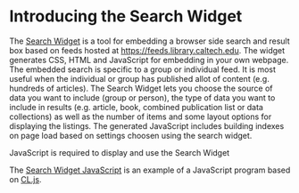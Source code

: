 
# Introducing the Search Widget

The [Search Widget](search-widget.html) is a tool for embedding a browser 
side search and result box based on feeds hosted at 
https://feeds.library.caltech.edu. The widget generates 
CSS, HTML and JavaScript for embedding in your own webpage.
The embedded search is specific to a group or individual feed. It is
most useful when the individual or group has published allot of content
(e.g. hundreds of articles).  The Search Widget lets you choose the 
source of data you want to include (group or person), the type of data 
you want to include in results (e.g. article, book, combined publication 
list or data collections) as well as the number of items and some layout 
options for displaying the listings. The generated JavaScript includes 
building indexes on page load based on settings choosen using the 
search widget.


<!-- START: Search Widget -->

<section id="search-widget" class="widget">
<!-- This is where "the widget" should display -->
</section>

<noscript>JavaScript is required to display and use the Search Widget</noscript>

<!-- Required: the LunrJS library is needed to run our search and indexing!!! -->
<script src="https://unpkg.com/lunr/lunr.js"></script>

<script src="../scripts/CL.js"></script>

<script src="../scripts/CL-feeds-lunr.js"></script>

<script src="../scripts/CL-SearchWidget.js"></script>

<script>
(function (document, window) {
    let cl = Object.assign({}, window.CL),
        widget_element = document.getElementById("search-widget");

    /* NOTE: We want the Search Widget to be hosted
     * where our code is deployed */
    cl.BaseURL = "";
    cl.SearchWidget(widget_element);
}(document, window));
</script>

<!--   END: Search Widget -->

The [Search Widget JavaScript](CL-SearchWidget.js "link to source code of Search Widget") is an example of a JavaScript program based on
[CL.js](../scripts/CL.js "link to source code for CL.js").

